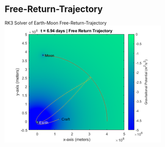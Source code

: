 # Free-Return-Trajectory
RK3 Solver of Earth-Moon Free-Return-Trajectory
![Image of Visualization](https://github.com/aansari2/Free-Return-Trajectory/blob/master/freereturn.png)
